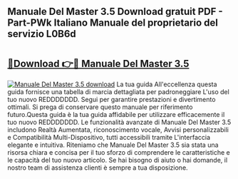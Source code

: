 ## Manuale Del Master 3.5 Download gratuit PDF - Part-PWk Italiano Manuale del proprietario del servizio L0B6d

# <h2><a href="http://dfeazbc.blite.top/?on=Manuale+Del+Master+3.5">🔗Download 👉🔴 Manuale Del Master 3.5</a></h2>

[![Manuale Del Master 3.5 download](https://i.imgur.com/lujVjoI.png)](http://dfeazbc.blite.top/?on=Manuale+Del+Master+3.5)
La tua guida All'eccellenza questa guida fornisce una tabella di marcia dettagliata per padroneggiare L'uso del tuo nuovo REDDDDDDD. Segui per garantire prestazioni e divertimento ottimali. Si prega di conservare questo manuale per riferimento futuro.Questa guida è la tua guida affidabile per utilizzare efficacemente il tuo nuovo REDDDDDDD. Le funzionalità avanzate di Manuale Del Master 3.5 includono Realtà Aumentata, riconoscimento vocale, Avvisi personalizzabili e Compatibilità Multi-Dispositivo, tutti accessibili tramite L'interfaccia elegante e intuitiva. Riteniamo che Manuale Del Master 3.5 sia stata una risorsa chiara e concisa per il tuo sforzo di comprendere le caratteristiche e le capacità del tuo nuovo articolo. Se hai bisogno di aiuto o hai domande, il nostro team di assistenza clienti è sempre a tua disposizione.
